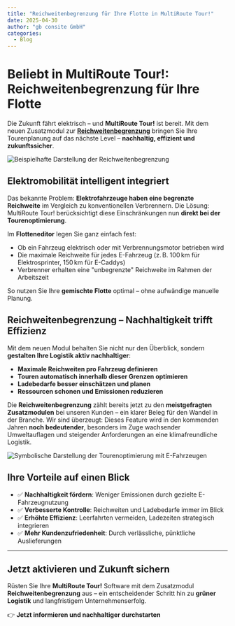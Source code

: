 ```yaml
---
title: "Reichweitenbegrenzung für Ihre Flotte in MultiRoute Tour!"
date: 2025-04-30
author: "gb consite GmbH"
categories:
  - Blog
---
```


# Beliebt in MultiRoute Tour!: Reichweitenbegrenzung für Ihre Flotte

Die Zukunft fährt elektrisch – und **MultiRoute Tour!** ist bereit. Mit dem neuen Zusatzmodul zur **[Reichweitenbegrenzung](https://tour.multiroute.de/handbuch/zusatzmodule/#reichweitenbegrenzung)** bringen Sie Ihre Tourenplanung auf das nächste Level – **nachhaltig, effizient und zukunftssicher**.

![Beispielhafte Darstellung der Reichweitenbegrenzung](https://github.com/user-attachments/assets/ff85e235-062e-40ea-a558-97042354c0c6)

## Elektromobilität intelligent integriert

Das bekannte Problem: **Elektrofahrzeuge haben eine begrenzte Reichweite** im Vergleich zu konventionellen Verbrennern. Die Lösung: MultiRoute Tour! berücksichtigt diese Einschränkungen nun **direkt bei der Tourenoptimierung**.
<!-- more -->
Im **Flotteneditor** legen Sie ganz einfach fest:
- Ob ein Fahrzeug elektrisch oder mit Verbrennungsmotor betrieben wird
- Die maximale Reichweite für jedes E-Fahrzeug (z. B. 100 km für Elektrosprinter, 150 km für E-Caddys)
- Verbrenner erhalten eine "unbegrenzte" Reichweite im Rahmen der Arbeitszeit

So nutzen Sie Ihre **gemischte Flotte** optimal – ohne aufwändige manuelle Planung.

## Reichweitenbegrenzung – Nachhaltigkeit trifft Effizienz

Mit dem neuen Modul behalten Sie nicht nur den Überblick, sondern **gestalten Ihre Logistik aktiv nachhaltiger**:
- **Maximale Reichweiten pro Fahrzeug definieren**
- **Touren automatisch innerhalb dieser Grenzen optimieren**
- **Ladebedarfe besser einschätzen und planen**
- **Ressourcen schonen und Emissionen reduzieren**

Die **Reichweitenbegrenzung** zählt bereits jetzt zu den **meistgefragten Zusatzmodulen** bei unseren Kunden – ein klarer Beleg für den Wandel in der Branche. Wir sind überzeugt: Dieses Feature wird in den kommenden Jahren **noch bedeutender**, besonders im Zuge wachsender Umweltauflagen und steigender Anforderungen an eine klimafreundliche Logistik.

![Symbolische Darstellung der Tourenoptimierung mit E-Fahrzeugen](https://github.com/user-attachments/assets/4f728b8a-7165-429f-b4cc-915329710125)

## Ihre Vorteile auf einen Blick

- ✅ **Nachhaltigkeit fördern**: Weniger Emissionen durch gezielte E-Fahrzeugnutzung  
- ✅ **Verbesserte Kontrolle**: Reichweiten und Ladebedarfe immer im Blick  
- ✅ **Erhöhte Effizienz**: Leerfahrten vermeiden, Ladezeiten strategisch integrieren  
- ✅ **Mehr Kundenzufriedenheit**: Durch verlässliche, pünktliche Auslieferungen  

---

## Jetzt aktivieren und Zukunft sichern

Rüsten Sie Ihre **MultiRoute Tour!** Software mit dem Zusatzmodul **Reichweitenbegrenzung** aus – ein entscheidender Schritt hin zu **grüner Logistik** und langfristigem Unternehmenserfolg.

👉 **Jetzt informieren und nachhaltiger durchstarten**
